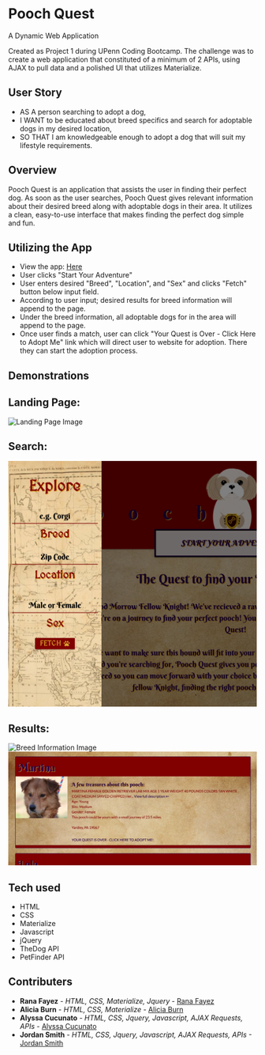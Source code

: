 # Pooch Quest

A Dynamic Web Application

Created as Project 1 during UPenn Coding Bootcamp. The challenge was to create a web application that constituted of a minimum of 2 APIs, using AJAX to pull data and a polished UI that utilizes Materialize.

## User Story

- AS A person searching to adopt a dog,
- I WANT to be educated about breed specifics and search for adoptable dogs in my desired location,
- SO THAT I am knowledgeable enough to adopt a dog that will suit my lifestyle requirements.

## Overview

Pooch Quest is an application that assists the user in finding their perfect dog. As soon as the user searches, Pooch Quest gives relevant information about their desired breed along with adoptable dogs in their area. It utilizes a clean, easy-to-use interface that makes finding the perfect dog simple and fun.

## Utilizing the App

- View the app: [Here](https://acucunato.github.io/pooch-quest/ "Here")
- User clicks "Start Your Adventure"
- User enters desired "Breed", "Location", and "Sex" and clicks "Fetch" button below input field.
- According to user input; desired results for breed information will append to the page.
- Under the breed information, all adoptable dogs for in the area will append to the page.
- Once user finds a match, user can click "Your Quest is Over - Click Here to Adopt Me" link which will direct user to website for adoption. There they can start the adoption process.

## Demonstrations

## Landing Page:

![Landing Page Image](assets/img/landingpage.png "Landing Page")

## Search:

![Search Image](assets/img/search.png "Search")

## Results:

![Breed Information Image](assets/img/breedinfo.png "Breed Information")
![Adoptable Dogs Image](assets/img/adoptabledog.png "Adoptable Dogs")

## Tech used

- HTML
- CSS
- Materialize
- Javascript
- jQuery
- TheDog API
- PetFinder API

## Contributers

- **Rana Fayez** - *HTML, CSS, Materialize, Jquery* - [Rana Fayez](https://github.com/tagine "Rana Fayez")
- **Alicia Burn** - *HTML, CSS, Materialize* - [Alicia Burn](https://github.com/AliciaBurn "Alicia Burn")
- **Alyssa Cucunato** - *HTML, CSS, Jquery, Javascript, AJAX Requests, APIs* - [Alyssa Cucunato](https://github.com/acucunato/pooch-quest "Alyssa Cucunato")
- **Jordan Smith** - *HTML, CSS, Jquery, Javascript, AJAX Requests, APIs* -[Jordan Smith](https://github.com/jsmithxyz "Jordan Smith")
